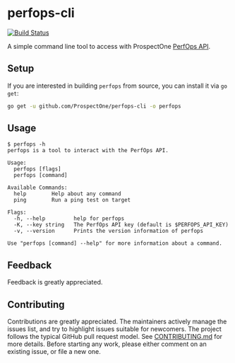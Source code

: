 # perfops-cli
[![Build Status](https://semaphoreci.com/api/v1/projects/77896bab-6c47-4549-8018-05f07b60d941/1495977/badge.svg)](https://semaphoreci.com/prospectone/perfops-cli)

A simple command line tool to access with ProspectOne [PerfOps API](http://docs.perfops.net/).

## Setup

If you are interested in building `perfops` from source, you can install
it via `go get`:

```sh
go get -u github.com/ProspectOne/perfops-cli -o perfops
```

## Usage

```
$ perfops -h
perfops is a tool to interact with the PerfOps API.

Usage:
  perfops [flags]
  perfops [command]

Available Commands:
  help        Help about any command
  ping        Run a ping test on target

Flags:
  -h, --help         help for perfops
  -K, --key string   The PerfOps API key (default is $PERFOPS_API_KEY)
  -v, --version      Prints the version information of perfops

Use "perfops [command] --help" for more information about a command.
```

## Feedback

Feedback is greatly appreciated.

## Contributing

Contributions are greatly appreciated. The maintainers actively manage the
issues list, and try to highlight issues suitable for newcomers. The project
follows the typical GitHub pull request model. See
[CONTRIBUTING.md](CONTRIBUTING.md) for more details. Before starting any
work, please either comment on an existing issue, or file a new one.
